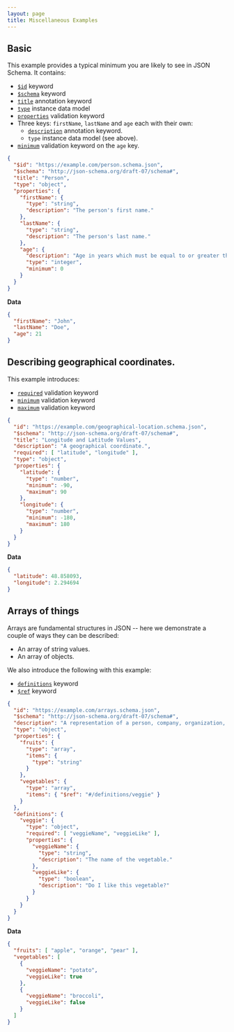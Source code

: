 ```yaml
---
layout: page
title: Miscellaneous Examples
---
```


## Basic

This example provides a typical minimum you are likely to see in JSON Schema. It contains:

* [`$id`](http://json-schema.org/latest/json-schema-core.html#rfc.section.8.2) keyword
* [`$schema`](http://json-schema.org/latest/json-schema-core.html#rfc.section.7) keyword
* [`title`](http://json-schema.org/latest/json-schema-hypermedia.html#rfc.section.6.5.1) annotation keyword
* [`type`](http://json-schema.org/latest/json-schema-core.html#rfc.section.4.2.1) instance data model
* [`properties`](http://json-schema.org/latest/json-schema-validation.html#rfc.section.6.5.4) validation keyword
* Three keys: `firstName`, `lastName` and `age` each with their own:
  * [`description`](http://json-schema.org/latest/json-schema-validation.html#rfc.section.10.1) annotation keyword.
  * `type` instance data model (see above).
* [`minimum`](http://json-schema.org/latest/json-schema-validation.html#rfc.section.6.2.4) validation keyword on the `age` key.

```json
{
  "$id": "https://example.com/person.schema.json",
  "$schema": "http://json-schema.org/draft-07/schema#",
  "title": "Person",
  "type": "object",
  "properties": {
    "firstName": {
      "type": "string",
      "description": "The person's first name."
    },
    "lastName": {
      "type": "string",
      "description": "The person's last name."
    },
    "age": {
      "description": "Age in years which must be equal to or greater than zero.",
      "type": "integer",
      "minimum": 0
    }
  }
}
```

**Data**

```json
{
  "firstName": "John",
  "lastName": "Doe",
  "age": 21
}
```

## Describing geographical coordinates.

This example introduces:

* [`required`](http://json-schema.org/latest/json-schema-validation.html#rfc.section.6.5.3) validation keyword
* [`minimum`](http://json-schema.org/latest/json-schema-validation.html#rfc.section.6.2.4) validation keyword
* [`maximum`](http://json-schema.org/latest/json-schema-validation.html#rfc.section.6.2.2) validation keyword

```json
{
  "id": "https://example.com/geographical-location.schema.json",
  "$schema": "http://json-schema.org/draft-07/schema#",
  "title": "Longitude and Latitude Values",
  "description": "A geographical coordinate.",
  "required": [ "latitude", "longitude" ],
  "type": "object",
  "properties": {
    "latitude": {
      "type": "number",
      "minimum": -90,
      "maximum": 90
    },
    "longitude": {
      "type": "number",
      "minimum": -180,
      "maximum": 180
    }
  }
}
```

**Data**

```json
{
  "latitude": 48.858093,
  "longitude": 2.294694
}
```

## Arrays of things

Arrays are fundamental structures in JSON -- here we demonstrate a couple of ways they can be described:

* An array of string values.
* An array of objects.

We also introduce the following with this example:

* [`definitions`](http://json-schema.org/latest/json-schema-validation.html#rfc.section.9) keyword
* [`$ref`](http://json-schema.org/latest/json-schema-core.html#rfc.section.8.3) keyword

```json
{
  "id": "https://example.com/arrays.schema.json",
  "$schema": "http://json-schema.org/draft-07/schema#",
  "description": "A representation of a person, company, organization, or place",
  "type": "object",
  "properties": {
    "fruits": {
      "type": "array",
      "items": {
        "type": "string"
      }
    },
    "vegetables": {
      "type": "array",
      "items": { "$ref": "#/definitions/veggie" }
    }
  },
  "definitions": {
    "veggie": {
      "type": "object",
      "required": [ "veggieName", "veggieLike" ],
      "properties": {
        "veggieName": {
          "type": "string",
          "description": "The name of the vegetable."
        },
        "veggieLike": {
          "type": "boolean",
          "description": "Do I like this vegetable?"
        }
      }
    }
  }
}
```

**Data**

```json
{
  "fruits": [ "apple", "orange", "pear" ],
  "vegetables": [
    {
      "veggieName": "potato",
      "veggieLike": true
    },
    {
      "veggieName": "broccoli",
      "veggieLike": false
    }
  ]
}
```
